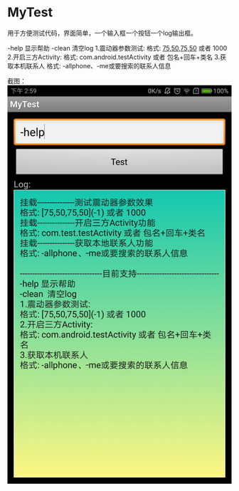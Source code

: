 # MyTest
用于方便测试代码，界面简单，一个输入框一个按钮一个log输出框。

-help 显示帮助
-clean  清空log
1.震动器参数测试:
格式: [75,50,75,50](-1) 或者 1000
2.开启三方Activity:
格式: com.android.testActivity 或者 包名+回车+类名
3.获取本机联系人
格式: -allphone、-me或要搜索的联系人信息 

截图：
![截图](./ScreenShots/main.png)
